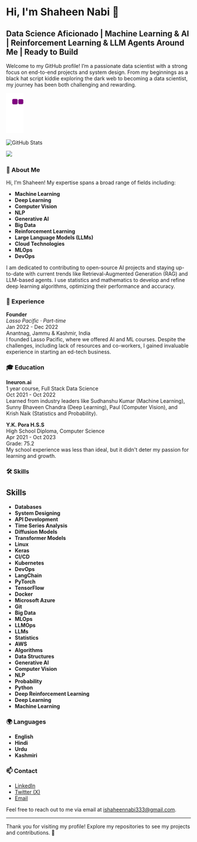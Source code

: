 # Hi, I'm Shaheen Nabi 👋

## Data Science Aficionado | Machine Learning & AI | Reinforcement Learning & LLM Agents Around Me | Ready to Build

Welcome to my GitHub profile! I’m a passionate data scientist with a strong focus on end-to-end projects and system design. From my beginnings as a black hat script kiddie exploring the dark web to becoming a data scientist, my journey has been both challenging and rewarding.

![snake gif](https://github.com/shaheennabi/shaheennabi/blob/output/github-contribution-grid-snake.gif)

![GitHub Stats](https://github-readme-stats.vercel.app/api?username=shaheennabi&show_icons=true&hide_title=true&hide_border=true&count_private=true&include_all_commits=true&theme=radical)

[![](https://github.com/shaheennabi/shaheennabi/blob/feature/chat.svg)](https://www.linkedin.com/in/shaheennabi/) 


### 🌟 About Me
Hi, I’m Shaheen! My expertise spans a broad range of fields including:

- **Machine Learning**
- **Deep Learning**
- **Computer Vision**
- **NLP**
- **Generative AI**
- **Big Data**
- **Reinforcement Learning**
- **Large Language Models (LLMs)**
- **Cloud Technologies**
- **MLOps**
- **DevOps**

I am dedicated to contributing to open-source AI projects and staying up-to-date with current trends like Retrieval-Augmented Generation (RAG) and LLM-based agents. I use statistics and mathematics to develop and refine deep learning algorithms, optimizing their performance and accuracy.

### 🚀 Experience
**Founder**  
*Lasso Pacific · Part-time*  
Jan 2022 - Dec 2022  
Anantnag, Jammu & Kashmir, India  
I founded Lasso Pacific, where we offered AI and ML courses. Despite the challenges, including lack of resources and co-workers, I gained invaluable experience in starting an ed-tech business.

### 🎓 Education
**Ineuron.ai**  
1 year course, Full Stack Data Science  
Oct 2021 - Oct 2022  
Learned from industry leaders like Sudhanshu Kumar (Machine Learning), Sunny Bhaveen Chandra (Deep Learning), Paul (Computer Vision), and Krish Naik (Statistics and Probability).

**Y.K. Pora H.S.S**  
High School Diploma, Computer Science  
Apr 2021 - Oct 2023  
Grade: 75.2  
My school experience was less than ideal, but it didn't deter my passion for learning and growth.

### 🛠️ Skills
## Skills


- **Databases**
- **System Designing**
- **API Development**
- **Time Series Analysis**
- **Diffusion Models**
- **Transformer Models**
- **Linux**
- **Keras**
- **CI/CD**
- **Kubernetes**
- **DevOps**
- **LangChain**
- **PyTorch**
- **TensorFlow**
- **Docker**
- **Microsoft Azure**
- **Git**
- **Big Data**
- **MLOps**
- **LLMOps**
- **LLMs**
- **Statistics**
- **AWS**
- **Algorithms**
- **Data Structures**
- **Generative AI**
- **Computer Vision**
- **NLP**
- **Probability**
- **Python**
- **Deep Reinforcement Learning**
- **Deep Learning**
- **Machine Learning**

### 🌍 Languages
- **English**
- **Hindi**
- **Urdu**
- **Kashmiri**

### 📫 Contact
- [LinkedIn](https://www.linkedin.com/in/shaheennabi/)
- [Twitter (X)](https://twitter.com/shaheennabi1)
- [Email](mailto:shaheen@example.com)

Feel free to reach out to me via email at [ishaheennabi333@gmail.com](mailto:ishaheennabi333@gmail.com).

---

Thank you for visiting my profile! Explore my repositories to see my projects and contributions. 🚀
